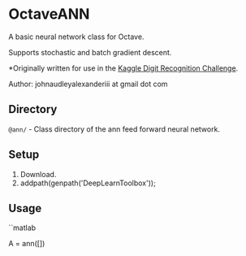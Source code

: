 OctaveANN
================

A basic neural network class for Octave.

Supports stochastic and batch gradient descent.

*Originally written for use in the [Kaggle Digit Recognition Challenge](http://www.kaggle.com/c/digit-recognizer).


Author: johnaudleyalexanderiii at gmail dot com


Directory
---------

`@ann/`   - Class directory of the ann feed forward neural network.


Setup
-----

1. Download.
2. addpath(genpath('DeepLearnToolbox'));


Usage
------

``matlab

A = ann([])

```



